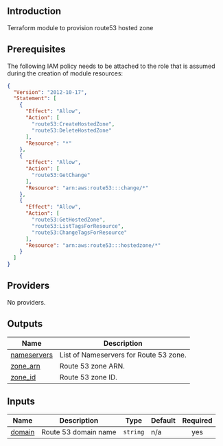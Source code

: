## Introduction
Terraform module to provision route53 hosted zone 

<!-- BEGIN_TF_DOCS -->


## Prerequisites

The following IAM policy needs to be attached to the role that is assumed during the creation of module resources:

```json
{
  "Version": "2012-10-17",
  "Statement": [
    {
      "Effect": "Allow",
      "Action": [
        "route53:CreateHostedZone",
        "route53:DeleteHostedZone"
      ],
      "Resource": "*"
    },
    {
      "Effect": "Allow",
      "Action": [
        "route53:GetChange"
      ],
      "Resource": "arn:aws:route53:::change/*"
    },
    {
      "Effect": "Allow",
      "Action": [
        "route53:GetHostedZone",
        "route53:ListTagsForResource",
        "route53:ChangeTagsForResource"
      ],
      "Resource": "arn:aws:route53:::hostedzone/*"
    }
  ]
}
```

## Providers

No providers.
## Outputs

| Name | Description |
|------|-------------|
| <a name="output_nameservers"></a> [nameservers](#output\_nameservers) | List of Nameservers for Route 53 zone. |
| <a name="output_zone_arn"></a> [zone\_arn](#output\_zone\_arn) | Route 53 zone ARN. |
| <a name="output_zone_id"></a> [zone\_id](#output\_zone\_id) | Route 53 zone ID. |
## Inputs

| Name | Description | Type | Default | Required |
|------|-------------|------|---------|:--------:|
| <a name="input_domain"></a> [domain](#input\_domain) | Route 53 domain name | `string` | n/a | yes |


<!-- END_TF_DOCS -->
